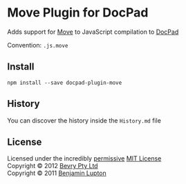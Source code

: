 # Move Plugin for DocPad
Adds support for [Move](http://movelang.org/) to JavaScript compilation to [DocPad](https://github.com/bevry/docpad)

Convention:  `.js.move`


## Install

```
npm install --save docpad-plugin-move
```


## History
You can discover the history inside the `History.md` file


## License
Licensed under the incredibly [permissive](http://en.wikipedia.org/wiki/Permissive_free_software_licence) [MIT License](http://creativecommons.org/licenses/MIT/)
<br/>Copyright &copy; 2012 [Bevry Pty Ltd](http://bevry.me)
<br/>Copyright &copy; 2011 [Benjamin Lupton](http://balupton.com)
